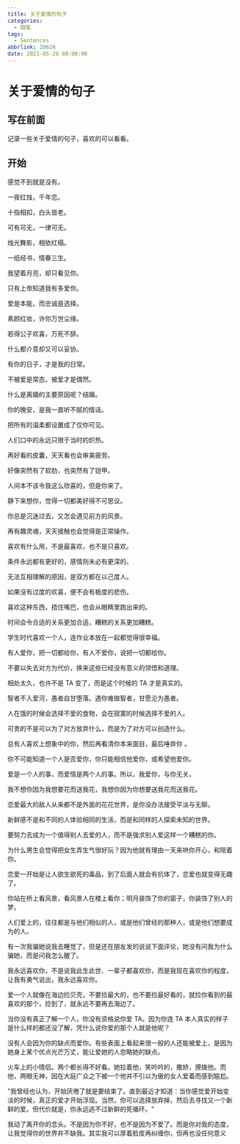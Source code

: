 ```yaml
---
title: 关于爱情的句子
categories:
  - 随笔
tags:
  - Sentences
abbrlink: 20628
date: 2021-05-20 00:00:00
---
```


# 关于爱情的句子

## 写在前面

记录一些关于爱情的句子，喜欢的可以看看。

## 开始

感觉不到就是没有。

一夜红烛，千年恋。

十指相扣，白头皆老。

可有可无，一律可无。

烛光舞影，相依红榻。

一纸经书，情眷三生。

我望着月亮，却只看见你。

只有上帝知道我有多爱你。

爱是本能，而忠诚是选择。

素颜红妆，许你万世尘缘。

若得公子欢喜，万死不辞。

什么都介意却又可以妥协。

有你的日子，才是我的日常。

不被爱是常态，被爱才是偶然。

什么是离婚的主要原因呢？结婚。

你的晚安，是我一直听不腻的情话。 

把所有的温柔都设置成了仅你可见。

人们口中的永远只限于当时的炽热。

再好看的皮囊，天天看也会审美疲劳。

好像突然有了软肋，也突然有了铠甲。

人间本不该令我这么欣喜的，但是你来了。

静下来想你，觉得一切都美好得不可思议。

你总是沉迷过去，又怎会遇见前方的风景。

再有趣灵魂，天天接触也会觉得是正常操作。

喜欢有什么用，不是最喜欢，也不是只喜欢。

条件永远都有更好的，感情则未必有更深的。

无法互相理解的原因，是双方都在以己度人。

如果没有过度的欢喜，便不会有极度的悲伤。

喜欢这种东西，捂住嘴巴，也会从眼睛里跑出来的。

时间会令合适的关系更加合适，糟糕的关系更加糟糕。

学生时代喜欢一个人，连作业本放在一起都觉得很幸福。

有人爱你，把一切都给你，有人不爱你，说把一切都给你。

不要以失去对方为代价，换来这些已经没有意义的领悟和道理。

相处太久，也许不是 TA 变了，而是这个时候的 TA 才是真实的。

智者不入爱河，愚者自甘堕落。遇你难做智者，甘愿沦为愚者。

人在饿的时候会选择不爱的食物，会在寂寞的时候选择不爱的人。

可贵的不是可以为了对方放弃什么，而是为了对方可以创造什么。

总有人喜欢上想象中的你，然后再看清你本来面目，最后唾弃你 。

你不可能知道一个人是否爱你，你只能相信他爱你，或希望他爱你。

爱是一个人的事，而爱情是两个人的事。所以，我爱你，与你无关。

我不想你因为我想要花而送我花，我想你因为你想要送我花而送我花。

恋爱最大的敌人从来都不是外面的花花世界，是你没办法接受平淡与无聊。

新鲜感不是和不同的人体验相同的生活，而是和同样的人探索未知的世界。

要努力去成为一个值得别人去爱的人，而不是强求别人爱这样一个糟糕的你。

为什么男生会觉得把女生弄生气很好玩？因为他就有理由一天来哄你开心，和陪着你。

恋爱一开始是让人欲生欲死的毒品，到了后面人就会有抗体了，恋爱也就变得无趣了。

你站在桥上看风景，看风景人在楼上看你；明月装饰了你的窗子，你装饰了别人的梦。

人们爱上的，往往都是与他们相似的人，或是他们曾经的那种人，或是他们想要成为的人。

有一次我骗她说我去睡觉了，但是还在朋友发的说说下面评论，她没有问我为什么骗她，而是问我怎么醒了。

我永远喜欢你，不是说我此生此世、一辈子都喜欢你，而是我现在喜欢你的程度，让我有勇气说出，我永远喜欢你。

爱一个人就像在海边捡贝壳，不要捡最大的，也不要捡最好看的，就捡你看到的最喜欢的那个，捡到了，就永远不要再去海边了。

当你没有真正了解一个人，你没有资格说你爱 TA。因为你连 TA 本人真实的样子是什么样的都还没了解，凭什么说你爱的那个人就是他呢？

没有人会因为你的缺点而爱你。有些表面上看起来很一般的人还能被爱上，是因为她身上某个优点光芒万丈，能让爱她的人忽略她的缺点。

火车上的小情侣。两个都长得不好看。她拉着他，笑吟吟的，撒娇，撩拨他。而他，两眼无神，因在大庭广众之下被一个他并不引以为傲的女人爱着而感到尴尬。

"我曾经也认为，开始厌倦了就是要结束了。直到最近才知道：当你感觉爱开始变淡的时候，真正的爱才开始浮现。当然，你可以选择放弃掉，然后去寻找又一个新鲜的爱。但代价就是，你永远逃不过新鲜的死循环。"

我动了离开你的念头。不是因为你不好，也不是因为不爱了。而是你对我的态度，让我觉得你的世界并不缺我。其实我可以厚着脸皮再纠缠你，但再也没任何意义
